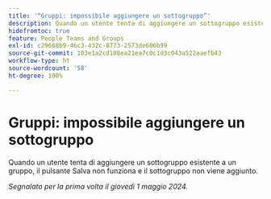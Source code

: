 ```yaml
---
title: '“Gruppi: impossibile aggiungere un sottogruppo”'
description: Quando un utente tenta di aggiungere un sottogruppo esistente a un gruppo, il pulsante Salva non funziona e il sottogruppo non viene aggiunto.
hidefromtoc: true
feature: People Teams and Groups
exl-id: c29668b9-46c3-432c-8773-2573de606b99
source-git-commit: 103e1a2cd108ea21ea7c0c1d3c043a522aaefb43
workflow-type: ht
source-wordcount: '58'
ht-degree: 100%

---
```


# Gruppi: impossibile aggiungere un sottogruppo

Quando un utente tenta di aggiungere un sottogruppo esistente a un gruppo, il pulsante Salva non funziona e il sottogruppo non viene aggiunto.

_Segnalato per la prima volta il giovedì 1 maggio 2024._
